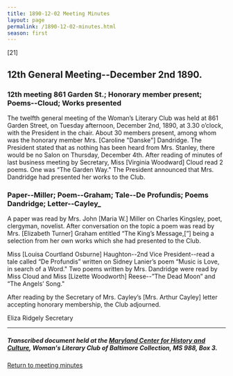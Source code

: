 ```yaml
---
title: 1890-12-02 Meeting Minutes
layout: page
permalink: /1890-12-02-minutes.html
season: first
---
```


<style>
    #maincontent{
        font-size:1.4em;
    }
</style>
[21]

## 12th General Meeting--December 2nd 1890.

### 12th meeting 861 Garden St.; Honorary member present; Poems--Cloud; Works presented

The twelfth general meeting of the Woman’s Literary Club was held at 861 Garden Street, on Tuesday afternoon, December 2nd, 1890, at 3.30 o’clock, with the President in the chair. About 30 members present, among whom was the honorary member Mrs. [Caroline "Danske"] Dandridge. The President stated that as nothing has been heard from Mrs. Stanley, there would be no Salon on Thursday, December 4th. After reading of minutes of last business meeting by Secretary, Miss [Virginia Woodward] Cloud read 2 poems. One was “The Garden Way." The President announced that Mrs. Dandridge had presented her works to the Club.

### Paper--Miller; Poem--Graham; Tale--De Profundis; Poems Dandridge; Letter--Cayley_

A paper was read by Mrs. John [Maria W.] Miller on Charles Kingsley, poet, clergyman, novelist. After conversation on the topic a poem was read by Mrs. [Elizabeth Turner] Graham entitled “The King’s Message,[”] being a selection from her own works which she had presented to the Club.

Miss [Louisa Courtland Osburne] Haughton--2nd Vice President--read a tale called “De Profundis” written on Sidney Lanier’s poem “Music is Love, in search of a Word." Two poems written by Mrs. Dandridge were read by Miss Cloud and Miss [Lizette Woodworth] Reese--”The Dead Moon” and “The Angels’ Song."

After reading by the Secretary of Mrs. Cayley’s [Mrs. Arthur Cayley] letter accepting honorary membership, the Club adjourned.

Eliza Ridgely
Secretary

<hr>

##### Transcribed document held at the [Maryland Center for History and Culture](http://mdhs.org/), Woman's Literary Club of Baltimore Collection, MS 988, Box 3. 

[Return to meeting minutes](https://elizajames.github.io/WLCB_draft/search/index.html?q=%2Bseason%3Afirst)